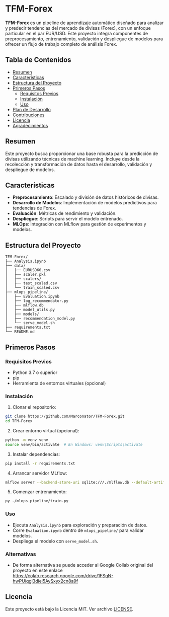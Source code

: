 
# TFM-Forex

**TFM-Forex** es un pipeline de aprendizaje automático diseñado para analizar y predecir tendencias del mercado de divisas (Forex), con un enfoque particular en el par EUR/USD. Este proyecto integra componentes de preprocesamiento, entrenamiento, validación y despliegue de modelos para ofrecer un flujo de trabajo completo de análisis Forex.

## Tabla de Contenidos

- [Resumen](#resumen)
- [Características](#características)
- [Estructura del Proyecto](#estructura-del-proyecto)
- [Primeros Pasos](#primeros-pasos)
  - [Requisitos Previos](#requisitos-previos)
  - [Instalación](#instalación)
  - [Uso](#uso)
- [Plan de Desarrollo](#plan-de-desarrollo)
- [Contribuciones](#contribuciones)
- [Licencia](#licencia)
- [Agradecimientos](#agradecimientos)

## Resumen

Este proyecto busca proporcionar una base robusta para la predicción de divisas utilizando técnicas de machine learning. Incluye desde la recolección y transformación de datos hasta el desarrollo, validación y despliegue de modelos.

## Características

- **Preprocesamiento**: Escalado y división de datos históricos de divisas.
- **Desarrollo de Modelos**: Implementación de modelos predictivos para tendencias de Forex.
- **Evaluación**: Métricas de rendimiento y validación.
- **Despliegue**: Scripts para servir el modelo entrenado.
- **MLOps**: Integración con MLflow para gestión de experimentos y modelos.

## Estructura del Proyecto

```
TFM-Forex/
├── Analysis.ipynb
├── data/
│   ├── EURUSD60.csv
│   ├── scaler.pkl
│   ├── scalers/
│   ├── test_scaled.csv
│   └── train_scaled.csv
├── mlops_pipeline/
│   ├── Evaluation.ipynb
│   ├── log_recommendator.py
│   ├── mlflow.db
│   ├── model_utils.py
│   ├── models/
│   ├── recommendation_model.py
│   └── serve_model.sh
├── requirements.txt
└── README.md
```

## Primeros Pasos

### Requisitos Previos

- Python 3.7 o superior
- pip
- Herramienta de entornos virtuales (opcional)

### Instalación

1. Clonar el repositorio:

```bash
git clone https://github.com/Marconator/TFM-Forex.git
cd TFM-Forex
```

2. Crear entorno virtual (opcional):

```bash
python -m venv venv
source venv/bin/activate  # En Windows: venv\Scripts\activate
```

3. Instalar dependencias:

```bash
pip install -r requirements.txt
```

4. Arrancar servidor MLflow:

```bash
mlflow server --backend-store-uri sqlite:///./mlflow.db --default-artifact-root ./mlruns --host 127.0.0.1 --port 5000
```

5. Comenzar entrenamiento:

```bash
py ./mlops_pipeline/train.py
```

### Uso

- Ejecuta `Analysis.ipynb` para exploración y preparación de datos.
- Corre `Evaluation.ipynb` dentro de `mlops_pipeline/` para validar modelos.
- Despliega el modelo con `serve_model.sh`.

### Alternativas

- De forma alternativa se puede acceder al Google Collab original del proyecto en este enlace https://colab.research.google.com/drive/1FSqN-hwPUiqgl3diei5AySxyx2cn8a9f

## Licencia

Este proyecto está bajo la Licencia MIT. Ver archivo [LICENSE](LICENSE).
